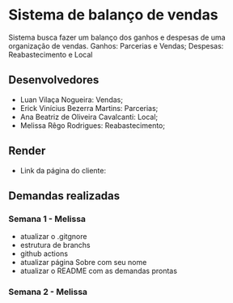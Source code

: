 # Sistema de balanço de vendas
Sistema busca fazer um balanço dos ganhos e despesas de uma organização de vendas. Ganhos: Parcerias e Vendas; Despesas: Reabastecimento e Local

## Desenvolvedores

- Luan Vilaça Nogueira: Vendas;
- Erick Vinícius Bezerra Martins: Parcerias;
- Ana Beatriz de Oliveira Cavalcanti: Local;
- Melissa Rêgo Rodrigues: Reabastecimento;

## Render

- Link da página do cliente:


## Demandas realizadas
### Semana 1 - Melissa
- atualizar o .gitgnore
- estrutura de branchs
- github actions
- atualizar página Sobre com seu nome
- atualizar o README com as demandas prontas

### Semana 2 - Melissa

